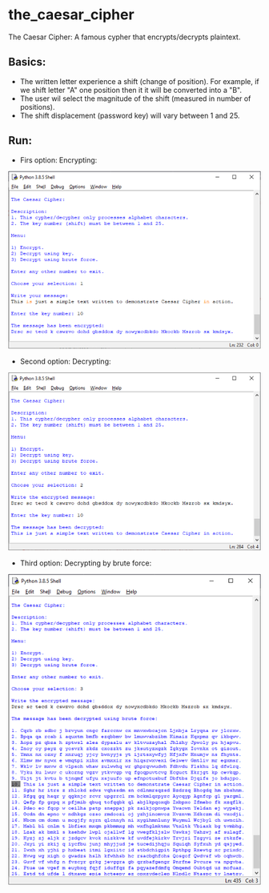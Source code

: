 # the_caesar_cipher
The Caesar Cipher: A famous cypher that encrypts/decrypts plaintext.

## Basics:
- The written letter experience a shift (change of position). For example, 
  if we shift letter "A" one position then it it will be converted into a "B".
- The user wil select the magnitude of the shift (measured in number of positions).
- The shift displacement (password key) will vary between 1 and 25.

## Run:
- Firs option: Encrypting:

<p align="center"> <img src="https://github.com/irving-rs/the_caesar_cipher/blob/master/Program_Execution_1.png"> </p>

- Second option: Decrypting:

<p align="center"> <img src="https://github.com/irving-rs/the_caesar_cipher/blob/master/Program_Execution_2.png"> </p>


- Third option: Decrypting by brute force:

<p align="center"> <img src="https://github.com/irving-rs/the_caesar_cipher/blob/master/Program_Execution_3.png"> </p>
